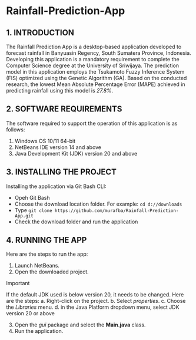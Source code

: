 # Rainfall-Prediction-App

## 1. INTRODUCTION
The Rainfall Prediction App is a desktop-based application developed to forecast rainfall in Banyuasin Regency, South Sumatera Province, Indonesia. Developing this application is a mandatory requirement to complete the Computer Science degree at the University of Sriwijaya. The prediction model in this application employs the Tsukamoto Fuzzy Inference System (FIS) optimized using the Genetic Algorithm (GA). Based on the conducted research, the lowest Mean Absolute Percentage Error (MAPE) achieved in predicting rainfall using this model is *27.8%*.

## 2. SOFTWARE REQUIREMENTS
The software required to support the operation of this application is as follows:
1. Windows OS 10/11 64-bit
2. NetBeans IDE version 14 and above
3. Java Development Kit (JDK) version 20 and above

## 3. INSTALLING THE PROJECT
Installing the application via Git Bash CLI:
+ Opeh Git Bash
+ Choose the download location folder. For example: `cd d://downloads`
+ Type `git clone https://github.com/murafba/Rainfall-Prediction-App.git`
+ Check the download folder and run the application

## 4. RUNNING THE APP
Here are the steps to run the app:
1. Launch NetBeans.
2. Open the downloaded project.
> [!IMPORTANT]
> If the default JDK used is below version 20, it needs to be changed. Here are the steps:
> a. Right-click on the project.
> b. Select *properties*.
> c. Choose the *Libraries* menu.
> d. in the Java Platform dropdown menu, select JDK version 20 or above
3. Open the *gui* package and select the **Main.java** class.
4. Run the application.

